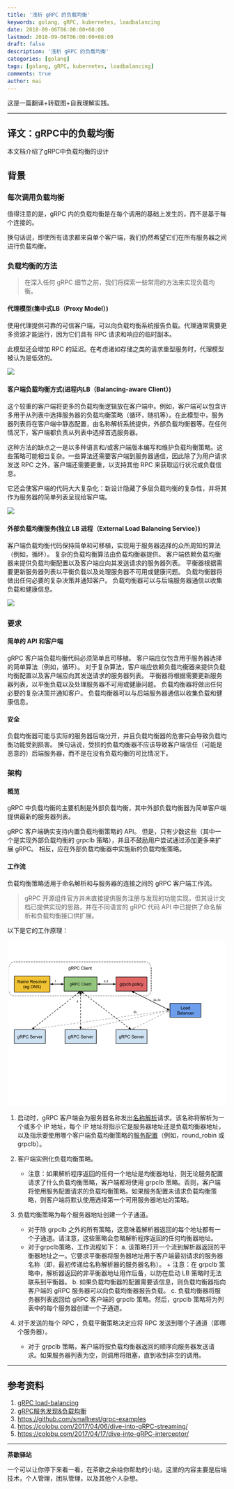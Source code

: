 ```yaml
---
title: '浅析 gRPC 的负载均衡'
keywords: golang, gRPC, kubernetes, loadbalancing
date: 2018-09-06T06:00:00+08:00
lastmod: 2018-09-06T06:00:00+08:00
draft: false
description: '浅析 gRPC 的负载均衡'
categories: [golang]
tags: [golang, gRPC, kubernetes, loadbalancing]
comments: true
author: mai
---
```


这是一篇翻译+转载图+自我理解实践。

----

## 译文：gRPC中的负载均衡

本文档介绍了gRPC中负载均衡的设计

## 背景

### 每次调用负载均衡

值得注意的是，gRPC 内的负载均衡是在每个调用的基础上发生的，而不是基于每个连接的。

换句话说，即使所有请求都来自单个客户端，我们仍然希望它们在所有服务器之间进行负载均衡。

### 负载均衡的方法

>在深入任何 gRPC 细节之前，我们将探索一些常用的方法来实现负载均衡。

#### 代理模型(集中式LB（Proxy Model）)

使用代理提供可靠的可信客户端，可以向负载均衡系统报告负载。代理通常需要更多资源才能运行，因为它们具有 RPC 请求和响应的临时副本。

此模型还会增加 RPC 的延迟。在考虑诸如存储之类的请求重型服务时，代理模型被认为是低效的。

![](https://segmentfault.com/img/bVKyn8?w=554&h=228)

#### 客户端负载均衡方式(进程内LB（Balancing-aware Client）)

这个较重的客户端将更多的负载均衡逻辑放在客户端中。例如，客户端可以包含许多用于从列表中选择服务器的负载均衡策略（循环，随机等）。在此模型中，服务器列表将在客户端中静态配置，由名称解析系统提供，外部负载均衡器等。在任何情况下，客户端都负责从列表中选择首选服务器。

这种方法的缺点之一是以多种语言和/或客户端版本编写和维护负载均衡策略。这些策略可能相当复杂。一些算法还需要客户端到服务器通信，因此除了为用户请求发送 RPC 之外，客户端还需要更重，以支持其他 RPC 来获取运行状况或负载信息。

它还会使客户端的代码大大复杂化：新设计隐藏了多层负载均衡的复杂性，并将其作为服务器的简单列表呈现给客户端。

![](https://segmentfault.com/img/bVKyok?w=554&h=249)

#### 外部负载均衡服务(独立 LB 进程（External Load Balancing Service）)

客户端负载均衡代码保持简单和可移植，实现用于服务器选择的众所周知的算法（例如，循环）。
复杂的负载均衡算法由负载均衡器提供。
客户端依赖负载均衡器来提供负载均衡配置以及客户端应向其发送请求的服务器列表。
平衡器根据需要更新服务器列表以平衡负载以及处理服务器不可用或健康问题。
负载均衡器将做出任何必要的复杂决策并通知客户。
负载均衡器可以与后端服务器通信以收集负载和健康信息。

![](https://segmentfault.com/img/bVKyon?w=554&h=226)

### 要求

#### 简单的 API 和客户端

gRPC 客户端负载均衡代码必须简单且可移植。
客户端应仅包含用于服务器选择的简单算法（例如，循环）。
对于复杂算法，客户端应依赖负载均衡器来提供负载均衡配置以及客户端应向其发送请求的服务器列表。
平衡器将根据需要更新服务器列表，以平衡负载以及处理服务器不可用或健康问题。
负载均衡器将做出任何必要的复杂决策并通知客户。
负载均衡器可以与后端服务器通信以收集负载和健康信息。

#### 安全

负载均衡器可能与实际的服务器后端分开，并且负载均衡器的危害只会导致负载均衡功能受到损害。
换句话说，受损的负载均衡器不应该导致客户端信任（可能是恶意的）后端服务器，而不是在没有负载均衡的可比情况下。

### 架构

#### 概览

gRPC 中负载均衡的主要机制是外部负载均衡，其中外部负载均衡器为简单客户端提供最新的服务器列表。

gRPC 客户端确实支持内置负载均衡策略的 API。
但是，只有少数这些（其中一个是实现外部负载均衡的 grpclb 策略），并且不鼓励用户尝试通过添加更多来扩展 gRPC。
相反，应在外部负载均衡器中实施新的负载均衡策略。

#### 工作流

负载均衡策略适用于命名解析和与服务器的连接之间的 gRPC 客户端工作流。

>gRPC 开源组件官方并未直接提供服务注册与发现的功能实现，但其设计文档已提供实现的思路，并在不同语言的 gRPC 代码 API 中已提供了命名解析和负载均衡接口供扩展。

以下是它的工作原理：

![](https://github.com/grpc/grpc/raw/master/doc/images/load-balancing.png)

1. 启动时，gRPC 客户端会为服务器名称发出[名称解析](https://github.com/grpc/grpc/blob/master/doc/naming.md)请求。该名称将解析为一个或多个 IP 地址，每个 IP 地址将指示它是服务器地址还是负载均衡器地址，以及指示要使用哪个客户端负载均衡策略的[服务配置](https://github.com/grpc/grpc/blob/master/doc/service_config.md)（例如，round_robin 或 grpclb）。

2. 客户端实例化负载均衡策略。

	- 注意：如果解析程序返回的任何一个地址是均衡器地址，则无论服务配置请求了什么负载均衡策略，客户端都将使用 grpclb 策略。否则，客户端将使用服务配置请求的负载均衡策略。如果服务配置未请求负载均衡策略，则客户端将默认使用选择第一个可用服务器地址的策略。

3. 负载均衡策略为每个服务器地址创建一个子通道。

	- 对于除 grpclb 之外的所有策略，这意味着解析器返回的每个地址都有一个子通道。请注意，这些策略会忽略解析程序返回的任何均衡器地址。
	- 对于grpclb策略，工作流程如下：
		a. 该策略打开一个流到解析器返回的平衡器地址之一。它要求平衡器将服务器地址用于客户端最初请求的服务器名称（即，最初传递给名称解析器的服务器名称）。
			+ 注意：在 grpclb 策略中，解析器返回的非平衡器地址用作后备，以防在启动 LB 策略时无法联系到平衡器。
		b. 如果负载均衡器的配置需要该信息，则负载均衡器指向客户端的 gRPC 服务器可以向负载均衡器报告负载。
		c. 负载均衡器将服务器列表返回给 gRPC 客户端的 grpclb 策略。然后，grpclb 策略将为列表中的每个服务器创建一个子通道。

4. 对于发送的每个 RPC ，负载平衡策略决定应将 RPC 发送到哪个子通道（即哪个服务器）。

	- 对于 grpclb 策略，客户端将按负载均衡器返回的顺序向服务器发送请求。如果服务器列表为空，则调用将阻塞，直到收到非空的调用。



----

## 参考资料

1. [gRPC load-balancing](https://github.com/grpc/grpc/blob/master/doc/load-balancing.md)
2. [gRPC服务发现&负载均衡](https://segmentfault.com/a/1190000008672912)
3. https://github.com/smallnest/grpc-examples
4. https://colobu.com/2017/04/06/dive-into-gRPC-streaming/
5. https://colobu.com/2017/04/17/dive-into-gRPC-interceptor/


----

**茶歇驿站**

一个可以让你停下来看一看，在茶歇之余给你帮助的小站，这里的内容主要是后端技术，个人管理，团队管理，以及其他个人杂想。


